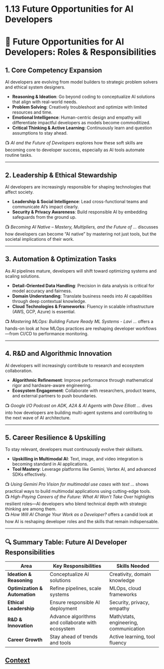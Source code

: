 # 1.13 Future Opportunities for AI Developers 


# 🌟 Future Opportunities for AI Developers: Roles & Responsibilities

## 1. Core Competency Expansion
AI developers are evolving from model builders to strategic problem solvers and ethical system designers.  

- **Reasoning & Ideation**: Go beyond coding to conceptualize AI solutions that align with real-world needs.  
- **Problem Solving**: Creatively troubleshoot and optimize with limited resources and time.  
- **Emotional Intelligence**: Human-centric design and empathy will differentiate impactful developers as models become commoditized.  
- **Critical Thinking & Active Learning**: Continuously learn and question assumptions to stay ahead.  

📺 *AI and the Future of Developers* explores how these soft skills are becoming core to developer success, especially as AI tools automate routine tasks.

---

## 2. Leadership & Ethical Stewardship
AI developers are increasingly responsible for shaping technologies that affect society.  

- **Leadership & Social Intelligence**: Lead cross-functional teams and communicate AI’s impact clearly.  
- **Security & Privacy Awareness**: Build responsible AI by embedding safeguards from the ground up.  

📺 *Becoming AI Native – Mastery, Multipliers, and the Future of ...* discusses how developers can become “AI native” by mastering not just tools, but the societal implications of their work.

---

## 3. Automation & Optimization Tasks
As AI pipelines mature, developers will shift toward optimizing systems and scaling solutions.  

- **Detail-Oriented Data Handling**: Precision in data analysis is critical for model accuracy and fairness.  
- **Domain Understanding**: Translate business needs into AI capabilities through deep contextual knowledge.  
- **Cloud Technologies & Frameworks**: Fluency in scalable infrastructure (AWS, GCP, Azure) is essential.  

📺 *Mastering MLOps: Building Future Ready ML Systems - Lavi ...* offers a hands-on look at how MLOps practices are reshaping developer workflows—from CI/CD to performance monitoring.

---

## 4. R&D and Algorithmic Innovation
AI developers will increasingly contribute to research and ecosystem collaboration.  

- **Algorithmic Refinement**: Improve performance through mathematical rigor and hardware-aware engineering.  
- **Ecosystem Engagement**: Collaborate with researchers, product teams, and external partners to push boundaries.  

📺 *Google I/O Podcast on ADK, A2A & AI Agents with Dave Elliott ...* dives into how developers are building multi-agent systems and contributing to the next wave of AI architecture.

---

## 5. Career Resilience & Upskilling
To stay relevant, developers must continuously evolve their skillsets.  

- **Upskilling in Multimodal AI**: Text, image, and video integration is becoming standard in AI applications.  
- **Tool Mastery**: Leverage platforms like Gemini, Vertex AI, and advanced SDKs effectively.  

📺 *Using Gemini Pro Vision for multimodal use cases with text ...* shows practical ways to build multimodal applications using cutting-edge tools.  
📺 *High-Paying Careers of the Future: What AI Won't Take Over* highlights resilient roles—AI developers who blend technical depth with strategic thinking are among them.  
📺 *How Will AI Change Your Work as a Developer?* offers a candid look at how AI is reshaping developer roles and the skills that remain indispensable.

---

## 🔍 Summary Table: Future AI Developer Responsibilities

| Area                  | Key Responsibilities                    | Skills Needed                        |
|------------------------|------------------------------------------|---------------------------------------|
| **Ideation & Reasoning** | Conceptualize AI solutions              | Creativity, domain knowledge           |
| **Optimization & Automation** | Refine pipelines, scale systems      | MLOps, cloud frameworks                |
| **Ethical Leadership** | Ensure responsible AI deployment        | Security, privacy, empathy             |
| **R&D & Innovation**   | Advance algorithms and collaborate with ecosystem | Math/stats, engineering, communication |
| **Career Growth**      | Stay ahead of trends and tools          | Active learning, tool fluency          |

 
 
 
 ## [Context](./../context.md)
